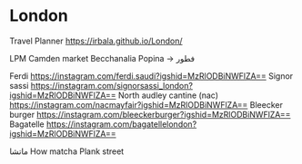 # London
Travel Planner
https://irbala.github.io/London/



LPM
Camden market 
Becchanalia
Popina -> فطور 

Ferdi
https://instagram.com/ferdi.saudi?igshid=MzRlODBiNWFlZA==
Signor sassi
https://instagram.com/signorsassi_london?igshid=MzRlODBiNWFlZA==
North audley cantine (nac)
https://instagram.com/nacmayfair?igshid=MzRlODBiNWFlZA==
Bleecker burger
https://instagram.com/bleeckerburger?igshid=MzRlODBiNWFlZA==
Bagatelle
https://instagram.com/bagatellelondon?igshid=MzRlODBiNWFlZA==


ماتشا
How matcha 
Plank street
